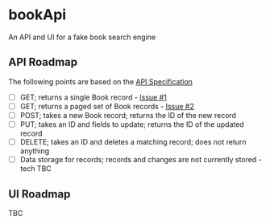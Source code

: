 # bookApi

An API and UI for a fake book search engine

## API Roadmap

The following points are based on the [API Specification](./documentation/api-spec.md)

- [ ] GET; returns a single Book record - [Issue #1](https://github.com/GaProgMan/bookApi/issues/1)
- [ ] GET; returns a paged set of Book records - [Issue #2](https://github.com/GaProgMan/bookApi/issues/2)
- [ ] POST; takes a new Book record; returns the ID of the new record
- [ ] PUT; takes an ID and fields to update; returns the ID of the updated record
- [ ] DELETE; takes an ID and deletes a matching record; does not return anything
- [ ] Data storage for records; records and changes are not currently stored - tech TBC

## UI Roadmap

TBC